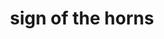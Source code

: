 ---
layout: smileys&emotion
title: sign of the horns
emoji: sign_of_the_horns
permalink: 🤘.html
image: assets/img/3moji/sign_of_the_horns.png
---